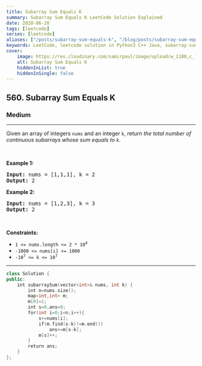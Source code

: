 ```yaml
---
title: Subarray Sum Equals K
summary: Subarray Sum Equals K LeetCode Solution Explained
date: 2020-06-20
tags: [leetcode]
series: [leetcode]
aliases: ["/posts/subarray-sum-equals-k", "/blog/posts/subarray-sum-equals-k", "/subarray-sum-equals-k"]
keywords: LeetCode, leetcode solution in Python3 C++ Java, subarray-sum-equals-k solution
cover:
    image: https://res.cloudinary.com/samirpaul/image/upload/w_1100,c_fit,co_rgb:FFFFFF,l_text:Arial_70_bold:Subarray Sum Equals K/problem-solving.webp
    alt: Subarray Sum Equals K
    hiddenInList: true
    hiddenInSingle: false
---
```



<h2>560. Subarray Sum Equals K</h2><h3>Medium</h3><hr><div><p>Given an array of integers <code>nums</code> and an integer <code>k</code>, return <em>the total number of continuous subarrays whose sum equals to <code>k</code></em>.</p>

<p>&nbsp;</p>
<p><strong>Example 1:</strong></p>
<pre><strong>Input:</strong> nums = [1,1,1], k = 2
<strong>Output:</strong> 2
</pre><p><strong>Example 2:</strong></p>
<pre><strong>Input:</strong> nums = [1,2,3], k = 3
<strong>Output:</strong> 2
</pre>
<p>&nbsp;</p>
<p><strong>Constraints:</strong></p>

<ul>
	<li><code>1 &lt;= nums.length &lt;= 2 * 10<sup>4</sup></code></li>
	<li><code>-1000 &lt;= nums[i] &lt;= 1000</code></li>
	<li><code>-10<sup>7</sup> &lt;= k &lt;= 10<sup>7</sup></code></li>
</ul>
</div>

---




```cpp
class Solution {
public:
    int subarraySum(vector<int>& nums, int k) {
        int n=nums.size();
        map<int,int> m;
        m[0]=1;
        int s=0,ans=0;
        for(int i=0;i<n;i++){
            s+=nums[i];
            if(m.find(s-k)!=m.end())
                ans+=m[s-k];
            m[s]++;
        }
        return ans;
    }
};

```
